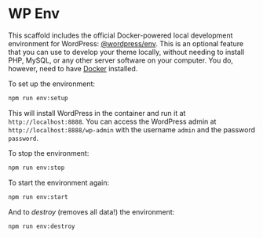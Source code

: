 # WP Env

This scaffold includes the official Docker-powered local development environment for WordPress: [@wordpress/env](https://developer.wordpress.org/block-editor/reference-guides/packages/packages-env/). This is an optional feature that you can use to develop your theme locally, without needing to install PHP, MySQL, or any other server software on your computer. You do, however, need to have [Docker](https://docs.docker.com/desktop/) installed.

To set up the environment:

```bash
npm run env:setup
```

This will install WordPress in the container and run it at `http://localhost:8888`. You can access the WordPress admin at `http://localhost:8888/wp-admin` with the username `admin` and the password `password`.

To stop the environment:

```bash
npm run env:stop
```

To start the environment again:

```bash
npm run env:start
```

And to *destroy* (removes all data!) the environment:

```bash
npm run env:destroy
```
